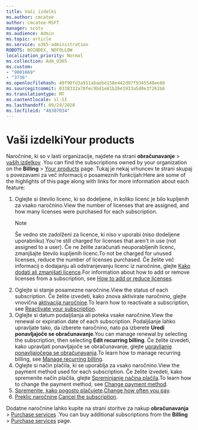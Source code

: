 ```yaml
---
title: Vaši izdelki
ms.author: cmcatee
author: cmcatee-MSFT
manager: scotv
ms.audience: Admin
ms.topic: article
ms.service: o365-administration
ROBOTS: NOINDEX, NOFOLLOW
localization_priority: Normal
ms.collection: Adm_O365
ms.custom:
- "9001669"
- "3736"
ms.openlocfilehash: 49f90fd3a911abaebe158e442d97f9345548ee88
ms.sourcegitcommit: 0338332a70fec9bd1e81b26e1933a5d0e3f261b6
ms.translationtype: MT
ms.contentlocale: sl-SI
ms.lasthandoff: 09/29/2020
ms.locfileid: "48307034"
---
```

# <a name="your-products"></a><span data-ttu-id="7be36-102">Vaši izdelki</span><span class="sxs-lookup"><span data-stu-id="7be36-102">Your products</span></span>

<span data-ttu-id="7be36-103">Naročnine, ki so v lasti organizacije, najdete na strani **obračunavanje**  >  [vaših izdelkov](https://go.microsoft.com/fwlink/p/?linkid=842054) .</span><span class="sxs-lookup"><span data-stu-id="7be36-103">You can find the subscriptions owned by your organization on the **Billing** > [Your products](https://go.microsoft.com/fwlink/p/?linkid=842054) page.</span></span> <span data-ttu-id="7be36-104">Tukaj je nekaj vrhuncev te strani skupaj s povezavami za več informacij o posameznih funkcijah:</span><span class="sxs-lookup"><span data-stu-id="7be36-104">Here are some of the highlights of this page along with links for more information about each feature:</span></span>

1. <span data-ttu-id="7be36-105">Oglejte si število licenc, ki so dodeljene, in koliko licenc je bilo kupljenih za vsako naročnino.</span><span class="sxs-lookup"><span data-stu-id="7be36-105">View the number of licenses that are assigned, and how many licenses were purchased for each subscription.</span></span>
    > [!NOTE]
    > <span data-ttu-id="7be36-106">Še vedno ste zadolženi za licence, ki niso v uporabi (niso dodeljene uporabniku).</span><span class="sxs-lookup"><span data-stu-id="7be36-106">You're still charged for licenses that aren't in use (not assigned to a user).</span></span> <span data-ttu-id="7be36-107">Če ne želite zaračunati neuporabljenih licenc, zmanjšajte število kupljenih licenc.</span><span class="sxs-lookup"><span data-stu-id="7be36-107">To not be charged for unused licenses, reduce the number of licenses purchased.</span></span> <span data-ttu-id="7be36-108">Če želite več informacij o dodajanju ali odstranjevanju licenc iz naročnine, glejte [Kako dodati ali zmanjšati licence](https://docs.microsoft.com/alchemyinsights/how-to-add-or-reduce-licenses).</span><span class="sxs-lookup"><span data-stu-id="7be36-108">For information about how to add or remove licenses from a subscription, see [How to add or reduce licenses](https://docs.microsoft.com/alchemyinsights/how-to-add-or-reduce-licenses).</span></span>
2. <span data-ttu-id="7be36-109">Oglejte si stanje posamezne naročnine.</span><span class="sxs-lookup"><span data-stu-id="7be36-109">View the status of each subscription.</span></span> <span data-ttu-id="7be36-110">Če želite izvedeti, kako znova aktivirate naročnino, glejte vnovična [aktivacija naročnine](reactivate-your-subscription.md).</span><span class="sxs-lookup"><span data-stu-id="7be36-110">To learn how to reactivate a subscription, see [Reactivate your subscription](reactivate-your-subscription.md).</span></span>
3. <span data-ttu-id="7be36-111">Oglejte si datum podaljšanja ali poteka vsake naročnine.</span><span class="sxs-lookup"><span data-stu-id="7be36-111">View the renewal or expiration date of each subscription.</span></span> <span data-ttu-id="7be36-112">Podaljšanje lahko upravljate tako, da izberete naročnino, nato pa izberete **Uredi ponavljajoče se obračunavanje**.</span><span class="sxs-lookup"><span data-stu-id="7be36-112">You can manage renewal by selecting the subscription, then selecting **Edit recurring billing**.</span></span> <span data-ttu-id="7be36-113">Če želite izvedeti, kako upravljati ponavljajoče se obračunavanje, glejte [upravljanje ponavljajočega se obračunavanja](manage-auto-renewal.md).</span><span class="sxs-lookup"><span data-stu-id="7be36-113">To learn how to manage recurring billing, see [Manage recurring billing](manage-auto-renewal.md).</span></span>
4. <span data-ttu-id="7be36-114">Oglejte si način plačila, ki se uporablja za vsako naročnino.</span><span class="sxs-lookup"><span data-stu-id="7be36-114">View the payment method used for each subscription.</span></span> <span data-ttu-id="7be36-115">Če želite izvedeti, kako spremenite način plačila, glejte [Spreminjanje načina plačila](change-payment-method.md).</span><span class="sxs-lookup"><span data-stu-id="7be36-115">To learn how to change the payment method, see [Change payment method](change-payment-method.md).</span></span>
5. <span data-ttu-id="7be36-116">[Spremenite, kako pogosto plačujete](change-how-often-you-pay.md).</span><span class="sxs-lookup"><span data-stu-id="7be36-116">[Change how often you pay](change-how-often-you-pay.md).</span></span>
6. <span data-ttu-id="7be36-117">[Preklic naročnine](https://go.microsoft.com/fwlink/?linkid=2119113).</span><span class="sxs-lookup"><span data-stu-id="7be36-117">[Cancel the subscription](https://go.microsoft.com/fwlink/?linkid=2119113).</span></span>

<span data-ttu-id="7be36-118">Dodatne naročnine lahko kupite na strani storitve za nakup **obračunavanja**  >  [Purchase services](https://go.microsoft.com/fwlink/p/?linkid=868433) .</span><span class="sxs-lookup"><span data-stu-id="7be36-118">You can buy additional subscriptions from the **Billing** > [Purchase services](https://go.microsoft.com/fwlink/p/?linkid=868433) page.</span></span>